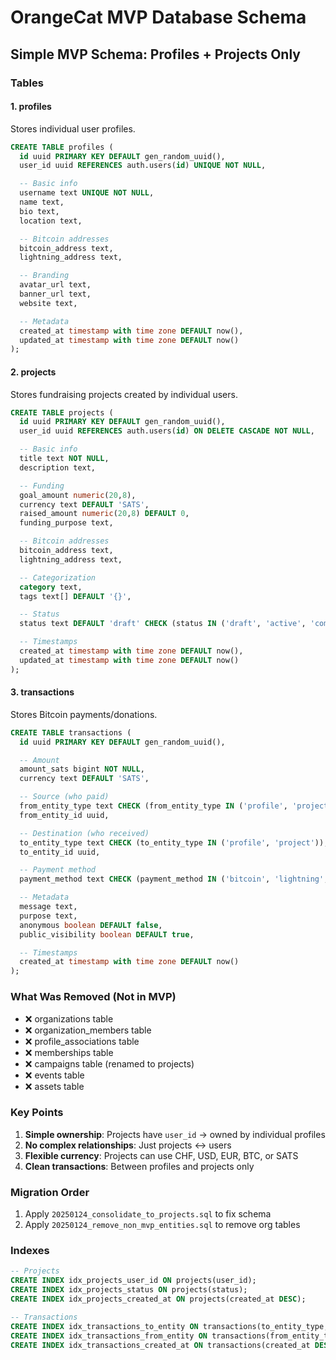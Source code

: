 # OrangeCat MVP Database Schema

## Simple MVP Schema: Profiles + Projects Only

### Tables

#### 1. profiles

Stores individual user profiles.

```sql
CREATE TABLE profiles (
  id uuid PRIMARY KEY DEFAULT gen_random_uuid(),
  user_id uuid REFERENCES auth.users(id) UNIQUE NOT NULL,

  -- Basic info
  username text UNIQUE NOT NULL,
  name text,
  bio text,
  location text,

  -- Bitcoin addresses
  bitcoin_address text,
  lightning_address text,

  -- Branding
  avatar_url text,
  banner_url text,
  website text,

  -- Metadata
  created_at timestamp with time zone DEFAULT now(),
  updated_at timestamp with time zone DEFAULT now()
);
```

#### 2. projects

Stores fundraising projects created by individual users.

```sql
CREATE TABLE projects (
  id uuid PRIMARY KEY DEFAULT gen_random_uuid(),
  user_id uuid REFERENCES auth.users(id) ON DELETE CASCADE NOT NULL,

  -- Basic info
  title text NOT NULL,
  description text,

  -- Funding
  goal_amount numeric(20,8),
  currency text DEFAULT 'SATS',
  raised_amount numeric(20,8) DEFAULT 0,
  funding_purpose text,

  -- Bitcoin addresses
  bitcoin_address text,
  lightning_address text,

  -- Categorization
  category text,
  tags text[] DEFAULT '{}',

  -- Status
  status text DEFAULT 'draft' CHECK (status IN ('draft', 'active', 'completed', 'cancelled')),

  -- Timestamps
  created_at timestamp with time zone DEFAULT now(),
  updated_at timestamp with time zone DEFAULT now()
);
```

#### 3. transactions

Stores Bitcoin payments/donations.

```sql
CREATE TABLE transactions (
  id uuid PRIMARY KEY DEFAULT gen_random_uuid(),

  -- Amount
  amount_sats bigint NOT NULL,
  currency text DEFAULT 'SATS',

  -- Source (who paid)
  from_entity_type text CHECK (from_entity_type IN ('profile', 'project')),
  from_entity_id uuid,

  -- Destination (who received)
  to_entity_type text CHECK (to_entity_type IN ('profile', 'project')),
  to_entity_id uuid,

  -- Payment method
  payment_method text CHECK (payment_method IN ('bitcoin', 'lightning', 'on-chain', 'off-chain')),

  -- Metadata
  message text,
  purpose text,
  anonymous boolean DEFAULT false,
  public_visibility boolean DEFAULT true,

  -- Timestamps
  created_at timestamp with time zone DEFAULT now()
);
```

### What Was Removed (Not in MVP)

- ❌ organizations table
- ❌ organization_members table
- ❌ profile_associations table
- ❌ memberships table
- ❌ campaigns table (renamed to projects)
- ❌ events table
- ❌ assets table

### Key Points

1. **Simple ownership**: Projects have `user_id` → owned by individual profiles
2. **No complex relationships**: Just projects ↔ users
3. **Flexible currency**: Projects can use CHF, USD, EUR, BTC, or SATS
4. **Clean transactions**: Between profiles and projects only

### Migration Order

1. Apply `20250124_consolidate_to_projects.sql` to fix schema
2. Apply `20250124_remove_non_mvp_entities.sql` to remove org tables

### Indexes

```sql
-- Projects
CREATE INDEX idx_projects_user_id ON projects(user_id);
CREATE INDEX idx_projects_status ON projects(status);
CREATE INDEX idx_projects_created_at ON projects(created_at DESC);

-- Transactions
CREATE INDEX idx_transactions_to_entity ON transactions(to_entity_type, to_entity_id);
CREATE INDEX idx_transactions_from_entity ON transactions(from_entity_type, from_entity_id);
CREATE INDEX idx_transactions_created_at ON transactions(created_at DESC);
```
